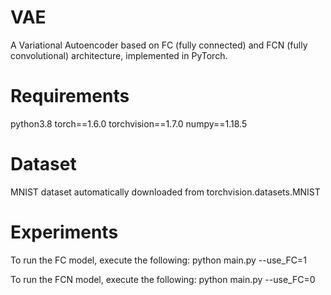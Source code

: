 # VAE
A Variational Autoencoder based on FC (fully connected) and FCN (fully convolutional) architecture, implemented in PyTorch.

# Requirements
python3.8
torch==1.6.0
torchvision==1.7.0
numpy==1.18.5


# Dataset
MNIST dataset automatically downloaded from torchvision.datasets.MNIST


# Experiments
To run the FC model, execute the following:
python main.py --use_FC=1 

To run the FCN model, execute the following:
python main.py --use_FC=0

